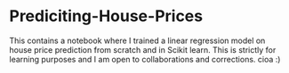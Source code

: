 # Prediciting-House-Prices

This contains a notebook where I trained a linear regression model on house price prediction from scratch and in Scikit learn. This is strictly for learning purposes and I am open to collaborations and corrections. cioa :)
